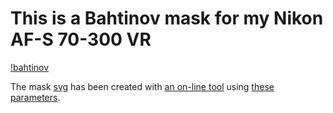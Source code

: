 # This is a Bahtinov mask for my Nikon AF-S 70-300 VR

[!bahtinov](./image.png)

The mask [svg](./bahtinov.svg) has been created with [an on-line tool](https://www.bluejourneyastro.com/bahtinov-mask-calculator/) using [these parameters](./param.png).

